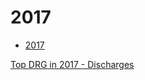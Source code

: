 # 2017  

* [2017](https://data.cms.gov/Medicare-Inpatient/Inpatient-Prospective-Payment-System-IPPS-Provider/tcsp-6e99)  



[Top DRG in 2017 - Discharges](http://michaelvigoda.com/datasets/Discharges/Top_Discharges_2017.html)

